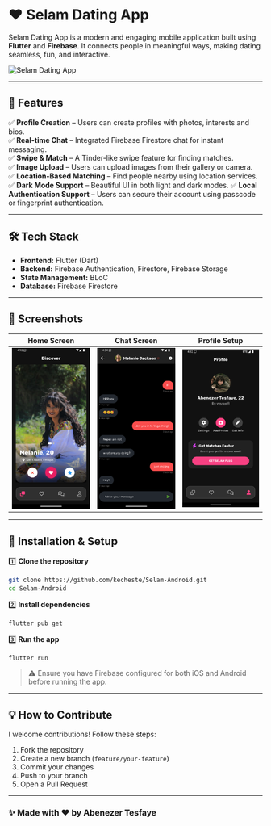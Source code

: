 # ❤️ Selam Dating App

Selam Dating App is a modern and engaging mobile application built using **Flutter** and **Firebase**. It connects people in meaningful ways, making dating seamless, fun, and interactive.

![Selam Dating App](assets/logo.png)

---

## 📌 Features

✅ **Profile Creation** – Users can create profiles with photos, interests and bios.  
✅ **Real-time Chat** – Integrated Firebase Firestore chat for instant messaging.  
✅ **Swipe & Match** – A Tinder-like swipe feature for finding matches.  
✅ **Image Upload** – Users can upload images from their gallery or camera.  
✅ **Location-Based Matching** – Find people nearby using location services.  
✅ **Dark Mode Support** – Beautiful UI in both light and dark modes.
✅ **Local Authentication Support** – Users can secure their account using passcode or fingerprint authentication.

---

## 🛠️ Tech Stack

- **Frontend:** Flutter (Dart)
- **Backend:** Firebase Authentication, Firestore, Firebase Storage
- **State Management:** BLoC
- **Database:** Firebase Firestore

---

## 📸 Screenshots

| Home Screen                            | Chat Screen                            | Profile Setup                                |
| -------------------------------------- | -------------------------------------- | -------------------------------------------- |
| ![Home](assets/images/github/home.png) | ![Chat](assets/images/github/chat.png) | ![Profile](assets/images/github/profile.png) |

---

## 🚀 Installation & Setup

1️⃣ **Clone the repository**

```sh
git clone https://github.com/kecheste/Selam-Android.git
cd Selam-Android
```

2️⃣ **Install dependencies**

```sh
flutter pub get
```

3️⃣ **Run the app**

```sh
flutter run
```

> ⚠️ Ensure you have Firebase configured for both iOS and Android before running the app.

---

## 💡 How to Contribute

I welcome contributions! Follow these steps:

1. Fork the repository
2. Create a new branch (`feature/your-feature`)
3. Commit your changes
4. Push to your branch
5. Open a Pull Request

---

### ✨ Made with ❤️ by Abenezer Tesfaye
